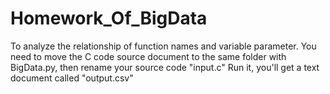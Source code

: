 # Homework_Of_BigData
To analyze the relationship of function names and variable parameter.
You need to move the C code source document to the same folder with BigData.py, then rename your source code "input.c"
Run it, you'll get a text document called "output.csv"
